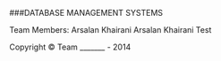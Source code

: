 ###DATABASE MANAGEMENT SYSTEMS

Team Members:
Arsalan Khairani
Arsalan Khairani Test

Copyright &#169; Team _______ - 2014
